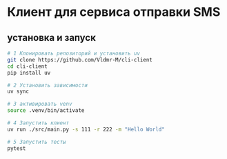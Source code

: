 # Клиент для сервиса отправки SMS

## установка и запуск

```bash
# 1 Клонировать репозиторий и установить uv
git clone https://github.com/Vldmr-M/cli-client
cd cli-client
pip install uv

# 2 Установить зависимости
uv sync

# 3 активировать venv
source .venv/bin/activate

# 4 Запустить клиент
uv run ./src/main.py -s 111 -r 222 -m "Hello World"

# 5 Запустить тесты
pytest
```
